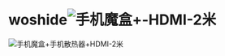 # woshide![手机魔盒+-HDMI-2米](https://user-images.githubusercontent.com/102645554/168739892-5cf34b98-94a1-48c3-9c6a-3ce8bcd066bb.jpg)
![手机魔盒+手机散热器+HDMI-2米](https://user-images.githubusercontent.com/102645554/168739945-cfb4b62c-08e0-453c-8275-4e19ff5b449a.jpg)
